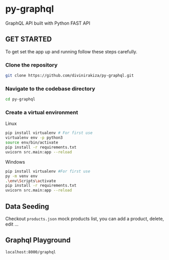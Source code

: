 # py-graphql
GraphQL API built with Python FAST API

## GET STARTED
To get set the app up and running follow these steps carefully.

### Clone the repository

```bash
git clone https://github.com/divinirakiza/py-graphql.git
```

### Navigate to the codebase directory

```bash
cd py-graphql
```

### Create a virtual environment
Linux

```bash
pip install virtualenv # For first use
virtualenv env -p python3
source env/bin/activate
pip install -r requirements.txt
uvicorn src.main:app --reload
```

Windows

```bash
pip install virtualenv #For first use
py -m venv env
.\env\Scripts\activate
pip install -r requirements.txt
uvicorn src.main:app --reload
```
## Data Seeding
Checkout ```products.json``` mock products list, you can add a product, delete, edit ...

## Graphql Playground
```
localhost:8000/graphql
```
